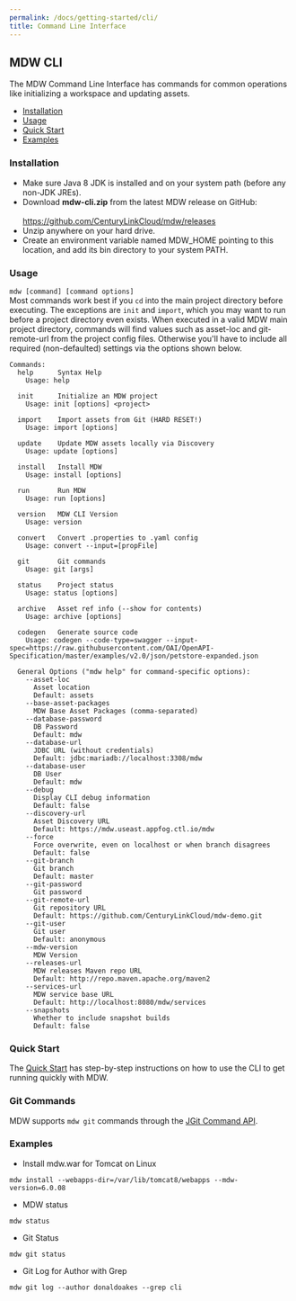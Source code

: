 ```yaml
---
permalink: /docs/getting-started/cli/
title: Command Line Interface
---
```

## MDW CLI
  The MDW Command Line Interface has commands for common operations like initializing a workspace and updating assets. 
  - [Installation](#installation)
  - [Usage](#usage)
  - [Quick Start](#quick-start)
  - [Examples](#examples)
  
### Installation
   - Make sure Java 8 JDK is installed and on your system path (before any non-JDK JREs).
   - Download **mdw-cli.zip** from the latest MDW release on GitHub:<br>   
     <https://github.com/CenturyLinkCloud/mdw/releases>
   - Unzip anywhere on your hard drive.
   - Create an environment variable named MDW_HOME pointing to this location, and add its bin directory to your system PATH. 
   
### Usage
  `mdw [command] [command options]`<br>
  Most commands work best if you `cd` into the main project directory before executing.  The exceptions are `init` and `import`,
  which you may want to run before a project directory even exists.  When executed in a valid MDW main project directory, commands
  will find values such as asset-loc and git-remote-url from the project config files.  Otherwise you'll have to include all
  required (non-defaulted) settings via the options shown below.  
  ```
  Commands:
    help      Syntax Help
      Usage: help

    init      Initialize an MDW project
      Usage: init [options] <project>

    import    Import assets from Git (HARD RESET!)
      Usage: import [options]

    update    Update MDW assets locally via Discovery
      Usage: update [options]

    install   Install MDW
      Usage: install [options]

    run       Run MDW
      Usage: run [options]

    version   MDW CLI Version
      Usage: version

    convert   Convert .properties to .yaml config
      Usage: convert --input=[propFile]

    git       Git commands
      Usage: git [args]

    status    Project status
      Usage: status [options]

    archive   Asset ref info (--show for contents)
      Usage: archive [options]
      
    codegen   Generate source code
      Usage: codegen --code-type=swagger --input-spec=https://raw.githubusercontent.com/OAI/OpenAPI-Specification/master/examples/v2.0/json/petstore-expanded.json
      
    General Options ("mdw help" for command-specific options):
      --asset-loc
        Asset location
        Default: assets
      --base-asset-packages
        MDW Base Asset Packages (comma-separated)
      --database-password
        DB Password
        Default: mdw
      --database-url
        JDBC URL (without credentials)
        Default: jdbc:mariadb://localhost:3308/mdw
      --database-user
        DB User
        Default: mdw
      --debug
        Display CLI debug information
        Default: false
      --discovery-url
        Asset Discovery URL
        Default: https://mdw.useast.appfog.ctl.io/mdw
      --force
        Force overwrite, even on localhost or when branch disagrees
        Default: false
      --git-branch
        Git branch
        Default: master
      --git-password
        Git password
      --git-remote-url
        Git repository URL
        Default: https://github.com/CenturyLinkCloud/mdw-demo.git
      --git-user
        Git user
        Default: anonymous
      --mdw-version
        MDW Version
      --releases-url
        MDW releases Maven repo URL
        Default: http://repo.maven.apache.org/maven2
      --services-url
        MDW service base URL
        Default: http://localhost:8080/mdw/services
      --snapshots
        Whether to include snapshot builds
        Default: false    
  ```      

### Quick Start
  The [Quick Start](../quick-start/) has step-by-step instructions on how to use the CLI to get
  running quickly with MDW.
  
### Git Commands
  MDW supports `mdw git` commands through the [JGit Command API](https://wiki.eclipse.org/JGit/User_Guide#Running_the_JGit_CLI).  
  
### Examples
  - Install mdw.war for Tomcat on Linux
  ```
  mdw install --webapps-dir=/var/lib/tomcat8/webapps --mdw-version=6.0.08
  ```
  - MDW status
  ```
  mdw status
  ```
  - Git Status
  ```
  mdw git status
  ```
  - Git Log for Author with Grep
  ```
  mdw git log --author donaldoakes --grep cli
  ```